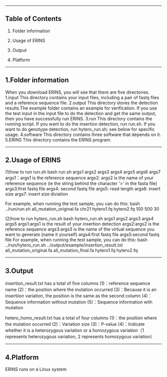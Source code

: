 --------------------------------------------------------------------------------
Table of Contents
--------------------------------------------------------------------------------

  1. Folder information

  2. Usage of ERINS

  3. Output
  
  4. Platform
  
  
--------------------------------------------------------------------------------
1.Folder information
--------------------------------------------------------------------------------
When you download ERINS, you will see that there are five directories.
1.input
This directory contains your input files, including a pair of fastq files and a reference sequence file.
2.output
This directory stores the detection results.The example folder contains an example for verification. If you use the test input in the input file to do the detection and get the same output, then you have successfully run ERINS.
3.run
This directory contains the running script. If you want to do the insertion detection, run run.sh. If you want to do genotype detection, run hytero_run.sh; see below for specific usage.
4.software
This directory contains three software that depends on it.
5.ERINS
This directory contains the ERINS program.


--------------------------------------------------------------------------------
2.Usage of ERINS
--------------------------------------------------------------------------------
(1)how to run run.sh
bash run.sh args1 args2 args3 args4 args5 args6 args7
args1：args1 is the reference sequence
args2: args2 is the name of your reference sequence (ie the string behind the character '>' in the fasta file)
args3:first fastq file
args4: second fastq file
args5: read length
args6: insert size
args7: insert size diviation

For example, when running the test sample, you can do this:
bash ../run/run.sh all_mutation_original.fa chr21 hytero1.fq hytero2.fq 100 500 30

(2)how to run hytero_run.sh
bash hytero_run.sh args1 args2 args3 args4 args5
args1:args1 is the result of your insertion detection
args2:args2 is the reference sequence
args3:args3 is the name of the virtual sequence you want to generate (name it yourself)
args4:first fastq file
args5:second fastq file
For example, when running the test sample, you can do this:
bash ../run/hytero_run.sh ../output/example/insertion_result.txt all_mutation_original.fa all_mutation_final.fa hytero1.fq hytero2.fq

--------------------------------------------------------------------------------
3.Output
--------------------------------------------------------------------------------
insertion_result.txt has a total of five columns
(1)：reference sequence name
(2)：the position where the mutation occurred
(3)：Because it is an insertiion variation, the position is the same as the second column
(4)：Sequence information without mutation
(5)：Sequence information with mutation

hetero_homo_result.txt has a total of four columns
(1)：the position where the mutation occurred
(2)：Variation size
(3)：P-value
(4)：Indicate whether it is a heterozygous variation or a homozygous variation（1 represents heterozygous variation, 2 represents homozygous variation）


--------------------------------------------------------------------------------
4.Platform
--------------------------------------------------------------------------------
ERINS runs on a Linux system
